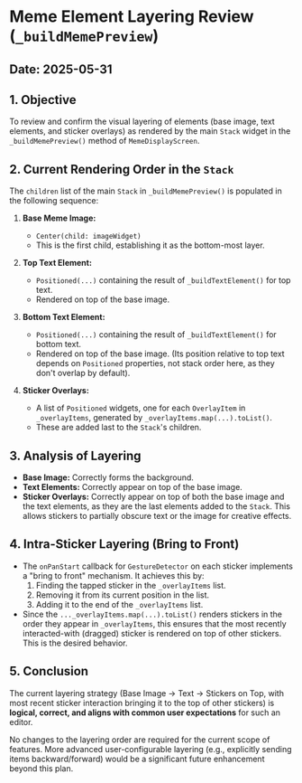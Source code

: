 # Meme Element Layering Review (`_buildMemePreview`)

## Date: 2025-05-31

## 1. Objective
To review and confirm the visual layering of elements (base image, text elements, and sticker overlays) as rendered by the main `Stack` widget in the `_buildMemePreview()` method of `MemeDisplayScreen`.

## 2. Current Rendering Order in the `Stack`
The `children` list of the main `Stack` in `_buildMemePreview()` is populated in the following sequence:

1.  **Base Meme Image:**
    *   `Center(child: imageWidget)`
    *   This is the first child, establishing it as the bottom-most layer.

2.  **Top Text Element:**
    *   `Positioned(...)` containing the result of `_buildTextElement()` for top text.
    *   Rendered on top of the base image.

3.  **Bottom Text Element:**
    *   `Positioned(...)` containing the result of `_buildTextElement()` for bottom text.
    *   Rendered on top of the base image. (Its position relative to top text depends on `Positioned` properties, not stack order here, as they don't overlap by default).

4.  **Sticker Overlays:**
    *   A list of `Positioned` widgets, one for each `OverlayItem` in `_overlayItems`, generated by `_overlayItems.map(...).toList()`.
    *   These are added last to the `Stack`'s children.

## 3. Analysis of Layering

*   **Base Image:** Correctly forms the background.
*   **Text Elements:** Correctly appear on top of the base image.
*   **Sticker Overlays:** Correctly appear on top of both the base image and the text elements, as they are the last elements added to the `Stack`. This allows stickers to partially obscure text or the image for creative effects.

## 4. Intra-Sticker Layering (Bring to Front)

*   The `onPanStart` callback for `GestureDetector` on each sticker implements a "bring to front" mechanism. It achieves this by:
    1.  Finding the tapped sticker in the `_overlayItems` list.
    2.  Removing it from its current position in the list.
    3.  Adding it to the end of the `_overlayItems` list.
*   Since the `..._overlayItems.map(...).toList()` renders stickers in the order they appear in `_overlayItems`, this ensures that the most recently interacted-with (dragged) sticker is rendered on top of other stickers. This is the desired behavior.

## 5. Conclusion

The current layering strategy (Base Image -> Text -> Stickers on Top, with most recent sticker interaction bringing it to the top of other stickers) is **logical, correct, and aligns with common user expectations** for such an editor.

No changes to the layering order are required for the current scope of features. More advanced user-configurable layering (e.g., explicitly sending items backward/forward) would be a significant future enhancement beyond this plan.


